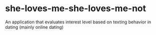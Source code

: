 # she-loves-me-she-loves-me-not
An application that evaluates interest level based on texting behavior in dating (mainly online dating)
